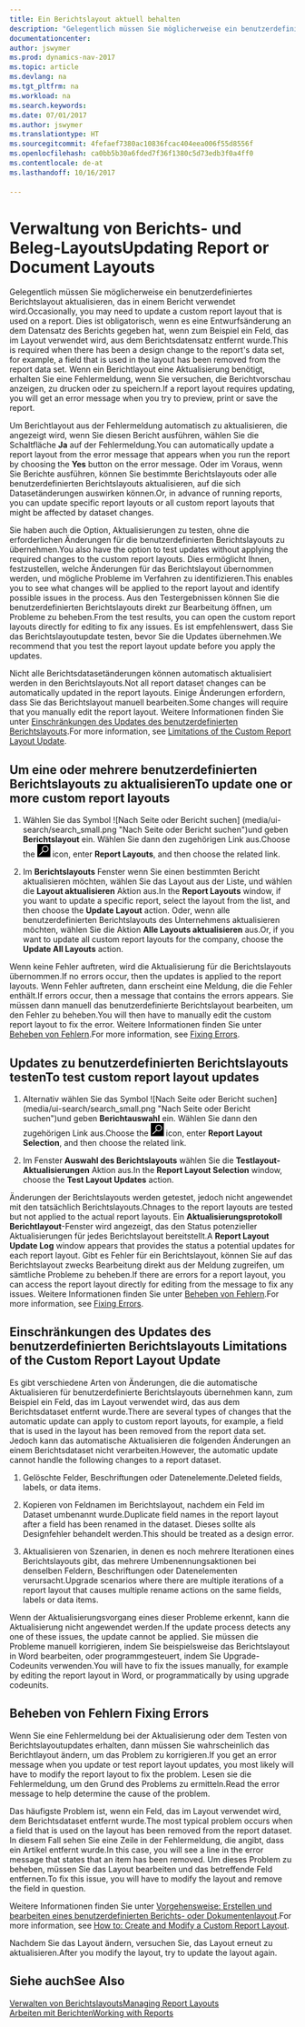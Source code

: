 ```yaml
---
title: Ein Berichtslayout aktuell behalten
description: "Gelegentlich müssen Sie möglicherweise ein benutzerdefiniertes Berichtslayout aktualisieren, das in einem Bericht verwendet wird. Dies ist obligatorisch, wenn es eine Entwurfsänderung an dem Datensatz des Berichts gegeben hat, wenn zum Beispiel ein Feld, das im Layout verwendet wird, aus dem Berichtsdatensatz entfernt wurde."
documentationcenter: 
author: jswymer
ms.prod: dynamics-nav-2017
ms.topic: article
ms.devlang: na
ms.tgt_pltfrm: na
ms.workload: na
ms.search.keywords: 
ms.date: 07/01/2017
ms.author: jswymer
ms.translationtype: HT
ms.sourcegitcommit: 4fefaef7380ac10836fcac404eea006f55d8556f
ms.openlocfilehash: ca0bb5b30a6fded7f36f1380c5d73edb3f0a4ff0
ms.contentlocale: de-at
ms.lasthandoff: 10/16/2017

---
```

# <a name="updating-report-or-document-layouts"></a><span data-ttu-id="c707e-104">Verwaltung von Berichts- und Beleg-Layouts</span><span class="sxs-lookup"><span data-stu-id="c707e-104">Updating Report or Document Layouts</span></span>
<span data-ttu-id="c707e-105">Gelegentlich müssen Sie möglicherweise ein benutzerdefiniertes Berichtslayout aktualisieren, das in einem Bericht verwendet wird.</span><span class="sxs-lookup"><span data-stu-id="c707e-105">Occasionally, you may need to update a custom report layout that is used on a report.</span></span> <span data-ttu-id="c707e-106">Dies ist obligatorisch, wenn es eine Entwurfsänderung an dem Datensatz des Berichts gegeben hat, wenn zum Beispiel ein Feld, das im Layout verwendet wird, aus dem Berichtsdatensatz entfernt wurde.</span><span class="sxs-lookup"><span data-stu-id="c707e-106">This is required when there has been a design change to the report's data set, for example, a field that is used in the layout has been removed from the report data set.</span></span> <span data-ttu-id="c707e-107">Wenn ein Berichtlayout eine Aktualisierung benötigt, erhalten Sie eine Fehlermeldung, wenn Sie versuchen, die Berichtvorschau anzeigen, zu drucken oder zu speichern.</span><span class="sxs-lookup"><span data-stu-id="c707e-107">If a report layout requires updating, you will get an error message when you try to preview, print or save the report.</span></span>  
  
<span data-ttu-id="c707e-108">Um Berichtlayout aus der Fehlermeldung automatisch zu aktualisieren, die angezeigt wird, wenn Sie diesen Bericht ausführen, wählen Sie die Schaltfläche **Ja** auf der Fehlermeldung.</span><span class="sxs-lookup"><span data-stu-id="c707e-108">You can automatically update a report layout from the error message that appears when you run the report by choosing the **Yes** button on the error message.</span></span> <span data-ttu-id="c707e-109">Oder im Voraus, wenn Sie Berichte ausführen, können Sie bestimmte Berichtslayouts oder alle benutzerdefinierten Berichtslayouts aktualisieren, auf die sich Datasetänderungen auswirken können.</span><span class="sxs-lookup"><span data-stu-id="c707e-109">Or, in advance of running reports, you can update specific report layouts or all custom report layouts that might be affected by dataset changes.</span></span>  
  
<span data-ttu-id="c707e-110">Sie haben auch die Option, Aktualisierungen zu testen, ohne die erforderlichen Änderungen für die benutzerdefinierten Berichtslayouts zu übernehmen.</span><span class="sxs-lookup"><span data-stu-id="c707e-110">You also have the option to test updates without applying the required changes to the custom report layouts.</span></span> <span data-ttu-id="c707e-111">Dies ermöglicht Ihnen, festzustellen, welche Änderungen für das Berichtslayout übernommen werden, und mögliche Probleme im Verfahren zu identifizieren.</span><span class="sxs-lookup"><span data-stu-id="c707e-111">This enables you to see what changes will be applied to the report layout and identify possible issues in the process.</span></span> <span data-ttu-id="c707e-112">Aus den Testergebnissen können Sie die benutzerdefinierten Berichtslayouts direkt zur Bearbeitung öffnen, um Probleme zu beheben.</span><span class="sxs-lookup"><span data-stu-id="c707e-112">From the test results, you can open the custom report layouts directly for editing to fix any issues.</span></span> <span data-ttu-id="c707e-113">Es ist empfehlenswert, dass Sie das Berichtslayoutupdate testen, bevor Sie die Updates übernehmen.</span><span class="sxs-lookup"><span data-stu-id="c707e-113">We recommend that you test the report layout update before you apply the updates.</span></span>  
  
<span data-ttu-id="c707e-114">Nicht alle Berichtsdatasetänderungen können automatisch aktualisiert werden in den Berichtslayouts.</span><span class="sxs-lookup"><span data-stu-id="c707e-114">Not all report dataset changes can be automatically updated in the report layouts.</span></span> <span data-ttu-id="c707e-115">Einige Änderungen erfordern, dass Sie das Berichtslayout manuell bearbeiten.</span><span class="sxs-lookup"><span data-stu-id="c707e-115">Some changes will require that you manually edit the report layout.</span></span> <span data-ttu-id="c707e-116">Weitere Informationen finden Sie unter [Einschränkungen des Updates des benutzerdefinierten Berichtslayouts](ui-update-report-layouts.md#UpdateLimitations).</span><span class="sxs-lookup"><span data-stu-id="c707e-116">For more information, see [Limitations of the Custom Report Layout Update](ui-update-report-layouts.md#UpdateLimitations).</span></span>  
  
## <a name="to-update-one-or-more-custom-report-layouts"></a><span data-ttu-id="c707e-117">Um eine oder mehrere benutzerdefinierten Berichtslayouts zu aktualisieren</span><span class="sxs-lookup"><span data-stu-id="c707e-117">To update one or more custom report layouts</span></span>  
  
1.  <span data-ttu-id="c707e-118">Wählen Sie das Symbol ![Nach Seite oder Bericht suchen] (media/ui-search/search_small.png "Nach Seite oder Bericht suchen")und geben **Berichtslayout** ein. Wählen Sie dann den zugehörigen Link aus.</span><span class="sxs-lookup"><span data-stu-id="c707e-118">Choose the ![Search for Page or Report](media/ui-search/search_small.png "Search for Page or Report icon") icon, enter **Report Layouts**, and then choose the related link.</span></span>  
  
2.  <span data-ttu-id="c707e-119">Im **Berichtslayouts** Fenster wenn Sie einen bestimmten Bericht aktualisieren möchten, wählen Sie das Layout aus der Liste, und wählen die **Layout aktualisieren** Aktion aus.</span><span class="sxs-lookup"><span data-stu-id="c707e-119">In the **Report Layouts** window, if you want to update a specific report, select the layout from the list, and then choose the **Update Layout** action.</span></span> <span data-ttu-id="c707e-120">Oder, wenn alle benutzerdefinierten Berichtslayouts des Unternehmens aktualisieren möchten, wählen Sie die Aktion **Alle Layouts aktualisieren** aus.</span><span class="sxs-lookup"><span data-stu-id="c707e-120">Or, if you want to update all custom report layouts for the company, choose the **Update All Layouts** action.</span></span>  

<span data-ttu-id="c707e-121">Wenn keine Fehler auftreten, wird die Aktualisierung für die Berichtslayouts übernommen.</span><span class="sxs-lookup"><span data-stu-id="c707e-121">If no errors occur, then the updates is applied to the report layouts.</span></span> <span data-ttu-id="c707e-122">Wenn Fehler auftreten, dann erscheint eine Meldung, die die Fehler enthält.</span><span class="sxs-lookup"><span data-stu-id="c707e-122">If errors occur, then a message that contains the errors appears.</span></span> <span data-ttu-id="c707e-123">Sie müssen dann manuell das benutzerdefinierte Berichtslayout bearbeiten, um den Fehler zu beheben.</span><span class="sxs-lookup"><span data-stu-id="c707e-123">You will then have to manually edit the custom report layout to fix the error.</span></span> <span data-ttu-id="c707e-124">Weitere Informationen finden Sie unter [Beheben von Fehlern](ui-update-report-layouts.md#FixErrors).</span><span class="sxs-lookup"><span data-stu-id="c707e-124">For more information, see [Fixing Errors](ui-update-report-layouts.md#FixErrors).</span></span>  

## <a name="to-test-custom-report-layout-updates"></a><span data-ttu-id="c707e-125">Updates zu benutzerdefinierten Berichtslayouts testen</span><span class="sxs-lookup"><span data-stu-id="c707e-125">To test custom report layout updates</span></span>  
  
1.  <span data-ttu-id="c707e-126">Alternativ wählen Sie das Symbol ![Nach Seite oder Bericht suchen] (media/ui-search/search_small.png "Nach Seite oder Bericht suchen")und geben **Berichtauswahl** ein. Wählen Sie dann den zugehörigen Link aus.</span><span class="sxs-lookup"><span data-stu-id="c707e-126">Choose the ![Search for Page or Report](media/ui-search/search_small.png "Search for Page or Report icon") icon, enter **Report Layout Selection**, and then choose the related link.</span></span>  
  
2.  <span data-ttu-id="c707e-127">Im Fenster **Auswahl des Berichtslayouts** wählen Sie die **Testlayout-Aktualisierungen** Aktion aus.</span><span class="sxs-lookup"><span data-stu-id="c707e-127">In the **Report Layout Selection** window, choose the **Test Layout Updates** action.</span></span>  
  
 <span data-ttu-id="c707e-128">Änderungen der Berichtslayouts werden getestet, jedoch nicht angewendet mit den tatsächlich Berichtslayouts.</span><span class="sxs-lookup"><span data-stu-id="c707e-128">Chnages to the report layouts are tested but not applied to the actual report layouts.</span></span> <span data-ttu-id="c707e-129">Ein **Aktualisierungsprotokoll Berichtlayout**-Fenster wird angezeigt, das den Status potenzieller Aktualisierungen für jedes Berichtslayout bereitstellt.</span><span class="sxs-lookup"><span data-stu-id="c707e-129">A **Report Layout Update Log** window appears that provides the status a potential updates for each report layout.</span></span> <span data-ttu-id="c707e-130">Gibt es Fehler für ein Berichtslayout, können Sie auf das Berichtslayout zwecks Bearbeitung direkt aus der Meldung zugreifen, um sämtliche Probleme zu beheben.</span><span class="sxs-lookup"><span data-stu-id="c707e-130">If there are errors for a report layout, you can access the report layout directly for editing from the message to fix any issues.</span></span> <span data-ttu-id="c707e-131">Weitere Informationen finden Sie unter [Beheben von Fehlern](ui-update-report-layouts.md#FixErrors).</span><span class="sxs-lookup"><span data-stu-id="c707e-131">For more information, see [Fixing Errors](ui-update-report-layouts.md#FixErrors).</span></span>  
  
##  <span data-ttu-id="c707e-132"><a name="UpdateLimitations"></a> Einschränkungen des Updates des benutzerdefinierten Berichtslayouts</span><span class="sxs-lookup"><span data-stu-id="c707e-132"><a name="UpdateLimitations"></a> Limitations of the Custom Report Layout Update</span></span>  
 <span data-ttu-id="c707e-133">Es gibt verschiedene Arten von Änderungen, die die automatische Aktualisieren für benutzerdefinierte Berichtslayouts übernehmen kann, zum Beispiel ein Feld, das im Layout verwendet wird, das aus dem Berichtsdataset entfernt wurde.</span><span class="sxs-lookup"><span data-stu-id="c707e-133">There are several types of changes that the automatic update can apply to custom report layouts, for example, a field that is used in the layout has been removed from the report data set.</span></span> <span data-ttu-id="c707e-134">Jedoch kann das automatische Aktualisieren die folgenden Änderungen an einem Berichtsdataset nicht verarbeiten.</span><span class="sxs-lookup"><span data-stu-id="c707e-134">However, the automatic update cannot handle the following changes to a report dataset.</span></span>  
  
1.  <span data-ttu-id="c707e-135">Gelöschte Felder, Beschriftungen oder Datenelemente.</span><span class="sxs-lookup"><span data-stu-id="c707e-135">Deleted fields, labels, or data items.</span></span>  
  
2.  <span data-ttu-id="c707e-136">Kopieren von Feldnamen im Berichtslayout, nachdem ein Feld im Dataset umbenannt wurde.</span><span class="sxs-lookup"><span data-stu-id="c707e-136">Duplicate field names in the report layout after a field has been renamed in the dataset.</span></span> <span data-ttu-id="c707e-137">Dieses sollte als Designfehler behandelt werden.</span><span class="sxs-lookup"><span data-stu-id="c707e-137">This should be treated as a design error.</span></span>  
  
3.  <span data-ttu-id="c707e-138">Aktualisieren von Szenarien, in denen es noch mehrere Iterationen eines Berichtslayouts gibt, das mehrere Umbenennungsaktionen bei denselben Feldern, Beschriftungen oder Datenelementen verursacht.</span><span class="sxs-lookup"><span data-stu-id="c707e-138">Upgrade scenarios where there are multiple iterations of a report layout that causes multiple rename actions on the same fields, labels or data items.</span></span>  
  
 <span data-ttu-id="c707e-139">Wenn der Aktualisierungsvorgang eines dieser Probleme erkennt, kann die Aktualisierung nicht angewendet werden.</span><span class="sxs-lookup"><span data-stu-id="c707e-139">If the update process detects any one of these issues, the update cannot be applied.</span></span> <span data-ttu-id="c707e-140">Sie müssen die Probleme manuell korrigieren, indem Sie beispielsweise das Berichtslayout in Word bearbeiten, oder programmgesteuert, indem Sie Upgrade-Codeunits verwenden.</span><span class="sxs-lookup"><span data-stu-id="c707e-140">You will have to fix the issues manually, for example by editing the report layout in Word, or programmatically by using upgrade codeunits.</span></span>  
  
##  <span data-ttu-id="c707e-141"><a name="FixErrors"></a> Beheben von Fehlern</span><span class="sxs-lookup"><span data-stu-id="c707e-141"><a name="FixErrors"></a> Fixing Errors</span></span>  
 <span data-ttu-id="c707e-142">Wenn Sie eine Fehlermeldung bei der Aktualisierung oder dem Testen von Berichtslayoutupdates erhalten, dann müssen Sie wahrscheinlich das Berichtlayout ändern, um das Problem zu korrigieren.</span><span class="sxs-lookup"><span data-stu-id="c707e-142">If you get an error message when you update or test report layout updates, you most likely will have to modify the report layout to fix the problem.</span></span> <span data-ttu-id="c707e-143">Lesen sie die Fehlermeldung, um den Grund des Problems zu ermitteln.</span><span class="sxs-lookup"><span data-stu-id="c707e-143">Read the error message to help determine the cause of the problem.</span></span>  
  
 <span data-ttu-id="c707e-144">Das häufigste Problem ist, wenn ein Feld, das im Layout verwendet wird, dem Berichtsdataset entfernt wurde.</span><span class="sxs-lookup"><span data-stu-id="c707e-144">The most typical problem occurs when a field that is used on the layout has been removed from the report dataset.</span></span> <span data-ttu-id="c707e-145">In diesem Fall sehen Sie eine Zeile in der Fehlermeldung, die angibt, dass ein Artikel entfernt wurde.</span><span class="sxs-lookup"><span data-stu-id="c707e-145">In this case, you will see a line in the error message that states that an item has been removed.</span></span> <span data-ttu-id="c707e-146">Um dieses Problem zu beheben, müssen Sie das Layout bearbeiten und das betreffende Feld entfernen.</span><span class="sxs-lookup"><span data-stu-id="c707e-146">To fix this issue, you will have to modify the layout and remove the field in question.</span></span>  
  
 <span data-ttu-id="c707e-147">Weitere Informationen finden Sie unter [Vorgehensweise: Erstellen und bearbeiten  eines benutzerdefinierten Berichts- oder Dokumentenlayout](ui-how-create-custom-report-layout.md#ModifyCustomLayout).</span><span class="sxs-lookup"><span data-stu-id="c707e-147">For more information, see [How to: Create and Modify a Custom Report Layout](ui-how-create-custom-report-layout.md#ModifyCustomLayout).</span></span>  
  
 <span data-ttu-id="c707e-148">Nachdem Sie das Layout ändern, versuchen Sie, das Layout erneut zu aktualisieren.</span><span class="sxs-lookup"><span data-stu-id="c707e-148">After you modify the layout, try to update the layout again.</span></span>  
  
## <a name="see-also"></a><span data-ttu-id="c707e-149">Siehe auch</span><span class="sxs-lookup"><span data-stu-id="c707e-149">See Also</span></span>  
 [<span data-ttu-id="c707e-150">Verwalten von Berichtslayouts</span><span class="sxs-lookup"><span data-stu-id="c707e-150">Managing Report Layouts</span></span>](ui-manage-report-layouts.md)  
 [<span data-ttu-id="c707e-151">Arbeiten mit Berichten</span><span class="sxs-lookup"><span data-stu-id="c707e-151">Working with Reports</span></span>](ui-work-report.md)  
